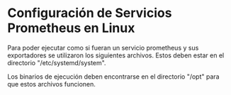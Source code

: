 # Configuración de Servicios Prometheus en Linux

Para poder ejecutar como si fueran un servicio prometheus y sus exportadores se utilizaron los siguientes archivos. Estos deben estar en el directorio "/etc/systemd/system".

Los binarios de ejecución deben encontrarse en el directorio "/opt" para que estos archivos funcionen.
